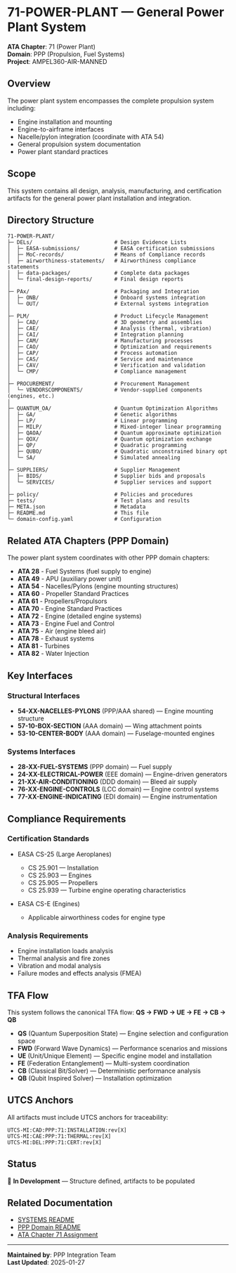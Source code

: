 # 71-POWER-PLANT — General Power Plant System

**ATA Chapter**: 71 (Power Plant)  
**Domain**: PPP (Propulsion, Fuel Systems)  
**Project**: AMPEL360-AIR-MANNED

## Overview

The power plant system encompasses the complete propulsion system including:
- Engine installation and mounting
- Engine-to-airframe interfaces
- Nacelle/pylon integration (coordinate with ATA 54)
- General propulsion system documentation
- Power plant standard practices

## Scope

This system contains all design, analysis, manufacturing, and certification artifacts for the general power plant installation and integration.

## Directory Structure

```
71-POWER-PLANT/
├─ DELs/                          # Design Evidence Lists
│  ├─ EASA-submissions/           # EASA certification submissions
│  ├─ MoC-records/                # Means of Compliance records
│  ├─ airworthiness-statements/   # Airworthiness compliance statements
│  ├─ data-packages/              # Complete data packages
│  └─ final-design-reports/       # Final design reports
│
├─ PAx/                           # Packaging and Integration
│  ├─ ONB/                        # Onboard systems integration
│  └─ OUT/                        # External systems integration
│
├─ PLM/                           # Product Lifecycle Management
│  ├─ CAD/                        # 3D geometry and assemblies
│  ├─ CAE/                        # Analysis (thermal, vibration)
│  ├─ CAI/                        # Integration planning
│  ├─ CAM/                        # Manufacturing processes
│  ├─ CAO/                        # Optimization and requirements
│  ├─ CAP/                        # Process automation
│  ├─ CAS/                        # Service and maintenance
│  ├─ CAV/                        # Verification and validation
│  └─ CMP/                        # Compliance management
│
├─ PROCUREMENT/                   # Procurement Management
│  └─ VENDORSCOMPONENTS/          # Vendor-supplied components (engines, etc.)
│
├─ QUANTUM_OA/                    # Quantum Optimization Algorithms
│  ├─ GA/                         # Genetic algorithms
│  ├─ LP/                         # Linear programming
│  ├─ MILP/                       # Mixed-integer linear programming
│  ├─ QAOA/                       # Quantum approximate optimization
│  ├─ QOX/                        # Quantum optimization exchange
│  ├─ QP/                         # Quadratic programming
│  ├─ QUBO/                       # Quadratic unconstrained binary opt
│  └─ SA/                         # Simulated annealing
│
├─ SUPPLIERS/                     # Supplier Management
│  ├─ BIDS/                       # Supplier bids and proposals
│  └─ SERVICES/                   # Supplier services and support
│
├─ policy/                        # Policies and procedures
├─ tests/                         # Test plans and results
├─ META.json                      # Metadata
├─ README.md                      # This file
└─ domain-config.yaml             # Configuration
```

## Related ATA Chapters (PPP Domain)

The power plant system coordinates with other PPP domain chapters:

- **ATA 28** - Fuel Systems (fuel supply to engine)
- **ATA 49** - APU (auxiliary power unit)
- **ATA 54** - Nacelles/Pylons (engine mounting structures)
- **ATA 60** - Propeller Standard Practices
- **ATA 61** - Propellers/Propulsors
- **ATA 70** - Engine Standard Practices
- **ATA 72** - Engine (detailed engine systems)
- **ATA 73** - Engine Fuel and Control
- **ATA 75** - Air (engine bleed air)
- **ATA 78** - Exhaust systems
- **ATA 81** - Turbines
- **ATA 82** - Water Injection

## Key Interfaces

### Structural Interfaces
- **54-XX-NACELLES-PYLONS** (PPP/AAA shared) — Engine mounting structure
- **57-10-BOX-SECTION** (AAA domain) — Wing attachment points
- **53-10-CENTER-BODY** (AAA domain) — Fuselage-mounted engines

### Systems Interfaces
- **28-XX-FUEL-SYSTEMS** (PPP domain) — Fuel supply
- **24-XX-ELECTRICAL-POWER** (EEE domain) — Engine-driven generators
- **21-XX-AIR-CONDITIONING** (DDD domain) — Bleed air supply
- **76-XX-ENGINE-CONTROLS** (LCC domain) — Engine control systems
- **77-XX-ENGINE-INDICATING** (EDI domain) — Engine instrumentation

## Compliance Requirements

### Certification Standards
- EASA CS-25 (Large Aeroplanes)
  - CS 25.901 — Installation
  - CS 25.903 — Engines
  - CS 25.905 — Propellers
  - CS 25.939 — Turbine engine operating characteristics

- EASA CS-E (Engines)
  - Applicable airworthiness codes for engine type

### Analysis Requirements
- Engine installation loads analysis
- Thermal analysis and fire zones
- Vibration and modal analysis
- Failure modes and effects analysis (FMEA)

## TFA Flow

This system follows the canonical TFA flow:
**QS → FWD → UE → FE → CB → QB**

- **QS** (Quantum Superposition State) — Engine selection and configuration space
- **FWD** (Forward Wave Dynamics) — Performance scenarios and missions
- **UE** (Unit/Unique Element) — Specific engine model and installation
- **FE** (Federation Entanglement) — Multi-system coordination
- **CB** (Classical Bit/Solver) — Deterministic performance analysis
- **QB** (Qubit Inspired Solver) — Installation optimization

## UTCS Anchors

All artifacts must include UTCS anchors for traceability:
```
UTCS-MI:CAD:PPP:71:INSTALLATION:rev[X]
UTCS-MI:CAE:PPP:71:THERMAL:rev[X]
UTCS-MI:DEL:PPP:71:CERT:rev[X]
```

## Status

🚧 **In Development** — Structure defined, artifacts to be populated

## Related Documentation

- [SYSTEMS README](../README.md)
- [PPP Domain README](../../README.md)
- [ATA Chapter 71 Assignment](../../../../../1-DIMENSIONS/CANONICAL-TAXONOMY/ata-chapters.csv)

---

**Maintained by**: PPP Integration Team  
**Last Updated**: 2025-01-27
